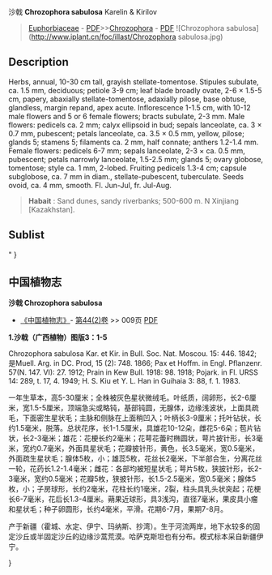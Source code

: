 沙戟  **Chrozophora sabulosa** Karelin & Kirilov

> [Euphorbiaceae](http://www.iplant.cn/info/Euphorbiaceae?t=foc) - [PDF](http://www.iplant.cn/foc/pdf/Euphorbiaceae.pdf)>>[Chrozophora](http://www.iplant.cn/info/Chrozophora?t=foc) - [PDF](http://www.iplant.cn/foc/pdf/Chrozophora.pdf)
![Chrozophora sabulosa](http://www.iplant.cn/foc/illast/Chrozophora sabulosa.jpg)

## Description

Herbs, annual, 10-30 cm tall, grayish stellate-tomentose. Stipules subulate, ca. 1.5 mm, deciduous; petiole 3-9 cm; leaf blade broadly ovate, 2-6 × 1.5-5 cm, papery, abaxially stellate-tomentose, adaxially pilose, base obtuse, glandless, margin repand, apex acute. Inflorescence 1-1.5 cm, with 10-12 male flowers and 5 or 6 female flowers; bracts subulate, 2-3 mm. Male flowers: pedicels ca. 2 mm; calyx ellipsoid in bud; sepals lanceolate, ca. 3 × 0.7 mm, pubescent; petals lanceolate, ca. 3.5 × 0.5 mm, yellow, pilose; glands 5; stamens 5; filaments ca. 2 mm, half connate; anthers 1.2-1.4 mm. Female flowers: pedicels 6-7 mm; sepals lanceolate, 2-3 × ca. 0.5 mm, pubescent; petals narrowly lanceolate, 1.5-2.5 mm; glands 5; ovary globose, tomentose; style ca. 1 mm, 2-lobed. Fruiting pedicels 1.3-4 cm; capsule subglobose, ca. 7 mm in diam., stellate-pubescent, tuberculate. Seeds ovoid, ca. 4 mm, smooth. Fl. Jun-Jul, fr. Jul-Aug.

> **Habait** : 
> Sand dunes, sandy riverbanks; 500-600 m. N Xinjiang [Kazakhstan].

## Sublist
"
}
## 中国植物志

**沙戟 Chrozophora sabulosa**

* [《中国植物志》](http://www.iplant.cn/frps)- [第44(2)卷](http://www.iplant.cn/frps/vol/44(2)) >> 009页 [PDF](http://www.iplant.cn/frps/pdf/44(2)/009.PDF)

**1.沙戟（广西植物）图版3：1-5**

Chrozophora sabulosa Kar. et Kir. in Bull. Soc. Nat. Moscou. 15: 446. 1842;是Muell. Arg. in DC. Prod, 15 (2): 748. 1866; Pax et Hoffm. in Engl. Pflanzenr. 57(N. 147. VI): 27. 1912; Prain in Kew Bull. 1918: 98. 1918; Pojark. in Fl. URSS 14: 289, t. 17, 4. 1949; H. S. Kiu et Y. L. Han in Guihaia 3: 88, f. 1. 1983.

一年生草本，高5-30厘米；全株被灰色星状微绒毛。叶纸质，阔卵形，长2-6厘米，宽1.5-5厘米，顶端急尖或略钝，基部钝圆，无腺体，边缘浅波状，上面具疏毛，下面密生星状毛；主脉和侧脉在上面稍凹入；叶柄长3-9厘米；托叶钻状，长约1.5毫米，脱落。总状花序，长1-1.5厘米，具雄花10-12朵，雌花5-6朵；苞片钻状，长2-3毫米；雄花：花梗长约2毫米；花萼花蕾时椭圆状，萼片披针形，长3毫米，宽约0.7毫米，外面具星状毛；花瓣披针形，黄色，长3.5毫米，宽0.5毫米，外面疏生星状毛；腺体5枚，小；雄蕊5枚，花丝长2毫米，下半部合生，分离花丝一轮，花药长1.2-1.4毫米；雌花：各部均被短星状毛；萼片5枚，狭披针形，长2-3毫米，宽约0.5毫米；花瓣5枚，狭披针形，长1.5-2.5毫米，宽0.5毫米；腺体5枚，小；子房球形，长约2毫米，花柱长约1毫米，2裂，柱头具乳头状突起；花梗长6-7毫米，花后长1.3-4厘米。蒴果近球形，具3浅沟，直径7毫米，果皮具小瘤和星状毛；种子卵圆形，长约4毫米，平滑。花期6-7月，果期7-8月。

产于新疆（霍城、水定、伊宁、玛纳斯、抄湾）。生于河流两岸，地下水较多的固定沙丘或半固定沙丘的边缘沙蒿荒漠。哈萨克斯坦也有分布。模式标本采自新疆伊宁。

}